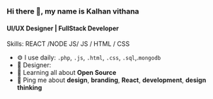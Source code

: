 ### Hi there 👋, my name is Kalhan vithana
#### UI/UX Designer | FullStack  Developer

Skills:  REACT /NODE JS/ JS / HTML / CSS


- ⚙️ I use daily: `.php`, `.js`, `.html`, `.css`, `.sql`,.`mongodb`
- 💅 Designer:
- 🌱 Learning all about **Open Source**
- 💬 Ping me about **design**, **branding**, **React**, **development**, **design thinking**

